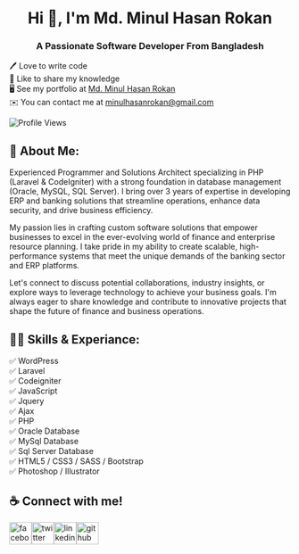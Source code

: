 <h1 align="center">Hi 👋, I'm Md. Minul Hasan Rokan</h1>
<h3 align="center">A Passionate Software Developer From Bangladesh</h3>

🖊️ Love to write code <br>
🎤 Like to share my knowledge <br>
🖥️  See my portfolio at [Md. Minul Hasan Rokan](http://minulhasan.com)<br>
✉️  You can contact me at [minulhasanrokan@gmail.com](mailto:minulhasanrokan@gmail.com)<br>

<p align="left"> <img src="https://komarev.com/ghpvc/?username=minulhasanrokan&label=Profile%20views&color=0e75b6&style=flat" alt="Profile Views" /> </p>

<h2 align="left">🚀 About Me:</h2>

Experienced Programmer and Solutions Architect specializing in PHP (Laravel & CodeIgniter) with a strong foundation in database management (Oracle, MySQL, SQL Server). I bring over 3 years of expertise in developing ERP and banking solutions that streamline operations, enhance data security, and drive business efficiency.

My passion lies in crafting custom software solutions that empower businesses to excel in the ever-evolving world of finance and enterprise resource planning. I take pride in my ability to create scalable, high-performance systems that meet the unique demands of the banking sector and ERP platforms.

Let's connect to discuss potential collaborations, industry insights, or explore ways to leverage technology to achieve your business goals. I'm always eager to share knowledge and contribute to innovative projects that shape the future of finance and business operations.

<h2 align="left">👨‍💻 Skills & Experiance:</h2>
✅ WordPress <br>
✅ Laravel <br>
✅ Codeigniter <br>
✅ JavaScript <br>
✅ Jquery <br>
✅ Ajax <br>
✅ PHP <br>
✅ Oracle Database <br>
✅ MySql Database <br>
✅ Sql Server Database <br>
✅ HTML5 / CSS3 / SASS / Bootstrap <br>
✅ Photoshop / Illustrator <br>

<h2>☕ Connect with me!</h2>
<p align="left">
<a href="https://fb.com/minulhasan.cse" target="blank"><img src="https://camo.githubusercontent.com/2d1ffa69dd491ebeca01b2098cf8233dd09950ff5895abccd5b455ca442abc59/68747470733a2f2f696d672e736869656c64732e696f2f62616467652f46616365626f6f6b2d3138373746323f7374796c653d666f722d7468652d6261646765266c6f676f3d66616365626f6f6b266c6f676f436f6c6f723d7768697465" alt="facebook" height="40" style="max-width: 100%;"></a><a href="https://twitter.com/MdMinulHasan3" target="blank"><img src="https://camo.githubusercontent.com/5d03c86f6a75f7cbe80d135d9162fbf6dc46a31253cf30a8e9bb8279b4d574d3/68747470733a2f2f696d672e736869656c64732e696f2f62616467652f547769747465722d3144413146323f7374796c653d666f722d7468652d6261646765266c6f676f3d74776974746572266c6f676f436f6c6f723d7768697465" alt="twitter" height="40" style="max-width: 100%;"></a><a href="https://www.linkedin.com/in/mhrokan" target="blank"><img src="https://camo.githubusercontent.com/a80d00f23720d0bc9f55481cfcd77ab79e141606829cf16ec43f8cacc7741e46/68747470733a2f2f696d672e736869656c64732e696f2f62616467652f4c696e6b6564496e2d3030373742353f7374796c653d666f722d7468652d6261646765266c6f676f3d6c696e6b6564696e266c6f676f436f6c6f723d7768697465" alt="linkedin" height="40" style="max-width: 100%;"></a><a href="https://github.com/minulhasanrokan" target="blank"><img src="https://camo.githubusercontent.com/bd2bd127c104ba5c98bb12c70801b075aee1f040009089510f69554300e7ff41/68747470733a2f2f696d672e736869656c64732e696f2f62616467652f4769742d4630353033323f7374796c653d666f722d7468652d6261646765266c6f676f3d676974266c6f676f436f6c6f723d7768697465" alt="github" height="40" style="max-width: 100%;"></a></p>



